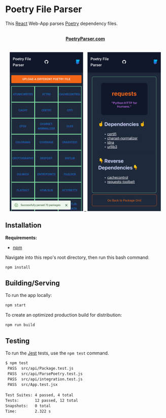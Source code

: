 # Poetry File Parser

This [React](https://reactjs.org/) Web-App parses [Poetry](https://python-poetry.org/) dependency files.

<p align="center">
     <br>
    <a href="https://poetryparser.com/">
        <b>PoetryParser.com</b>
    </a>
    <br><br><br>
    <span>
        <img src="readme-assets/home-view-demo-screenshot.png" style="height: 500px;" />
        _
        <img src="readme-assets/package-view-demo-screenshot.png" style="height: 500px;" />
    </span>
</p>


## Installation

__Requirements:__
- [npm](https://docs.npmjs.com/downloading-and-installing-node-js-and-npm)

Navigate into this repo's root directory, then run this bash command: 

```bash
npm install
```

## Building/Serving

To run the app locally:

```bash
npm start
```

To create an optimized production build for distribution:

```bash
npm run build
```

## Testing

To run the [Jest](https://jestjs.io/) tests, use the `npm test` command.

```bash
$ npm test
 PASS  src/api/Package.test.js
 PASS  src/api/ParsePoetry.test.js
 PASS  src/api/integration.test.js
 PASS  src/App.test.jsx

Test Suites: 4 passed, 4 total
Tests:       12 passed, 12 total
Snapshots:   0 total
Time:        2.322 s
```
